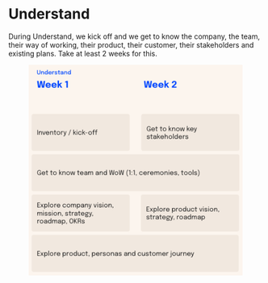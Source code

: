 # Understand

During Understand, we kick off and we get to know the company, the team, their way of working, their product, their customer, their stakeholders and existing plans. Take at least 2 weeks for this.

<figure><img src="../../../../.gitbook/assets/Screenshot 2024-02-09 at 15.15.42.png" alt=""><figcaption></figcaption></figure>
